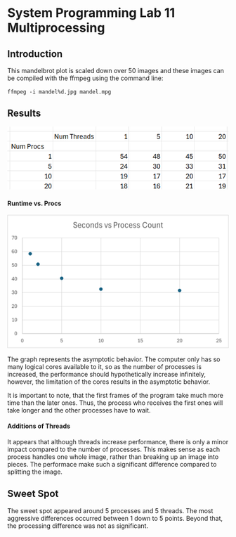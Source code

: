 # System Programming Lab 11 Multiprocessing

## Introduction
 This mandelbrot plot is scaled down over 50 images and these images can be compiled with the ffmpeg using the command line:

    ffmpeg -i mandel%d.jpg mandel.mpg


## Results
![Table of results](image.png)

#### Runtime vs. Procs
![Graph of results](Picture1.png)



The graph represents the asymptotic behavior. The computer only has so many logical cores available to it, so as the number of processes is increased, the performance should hypothetically increase infinitely, however, the limitation of the cores results in the asymptotic behavior. 

It is important to note, that the first frames of the program take much more time than the later ones. Thus, the process who receives the first ones will take longer and the other processes have to wait. 

#### Additions of Threads
It appears that although threads increase performance, there is only a minor impact compared to the number of processes. This makes sense as each process handles one whole image, rather than breaking up an image into pieces. The performace make such a significant difference compared to splitting the image. 

## Sweet Spot
The sweet spot appeared around 5 processes and 5 threads. The most aggressive differences occurred between 1 down to 5 points. Beyond that, the processing difference was not as significant. 

